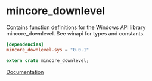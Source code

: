 # mincore_downlevel #
Contains function definitions for the Windows API library mincore_downlevel. See winapi for types and constants.

```toml
[dependencies]
mincore_downlevel-sys = "0.0.1"
```

```rust
extern crate mincore_downlevel;
```

[Documentation](https://retep998.github.io/doc/mincore_downlevel/)
